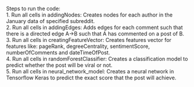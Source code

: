 Steps to run the code:</br>
    1. Run all cells in addingNodes: Creates nodes for each author in the January data of specified subreddit.</br>
    2. Run all cells in addingEdges: Adds edges for each comment such that there is a directed edge A->B such that A has commented on a post of B. </br>
    3. Run all cells in creatingFeatureVector: Creates features vector for features like: pageRank, degreeCentrality, sentimentScore, numberOfComments and dateTimeOfPost.</br>
    4. Run all cells in randomForestClassifier: Creates a classification model to predict whether the post will be viral or not.</br>
    5. Run all cells in neural_network_model: Creates a neural network in Tensorflow Keras to predict the exact score that the post will achieve.

